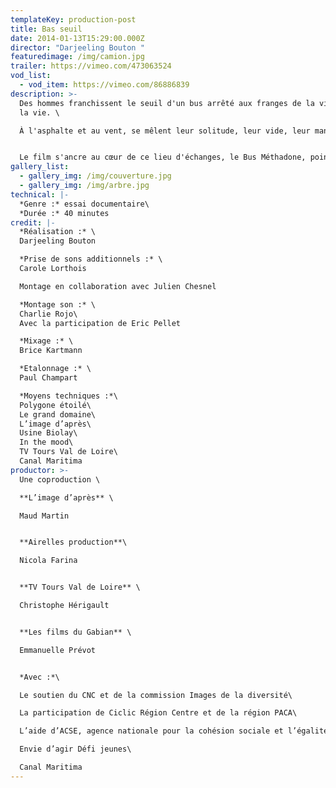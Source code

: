 ```yaml
---
templateKey: production-post
title: Bas seuil
date: 2014-01-13T15:29:00.000Z
director: "Darjeeling Bouton "
featuredimage: /img/camion.jpg
trailer: https://vimeo.com/473063524
vod_list:
  - vod_item: https://vimeo.com/86886839
description: >-
  Des hommes franchissent le seuil d'un bus arrêté aux franges de la ville, de
  la vie. \

  À l'asphalte et au vent, se mêlent leur solitude, leur vide, leur manque. 


  Le film s'ancre au cœur de ce lieu d'échanges, le Bus Méthadone, point de rencontre entre deux mondes. Dérives ou errances, usagers et praticiens, oscillent selon les mouvements imprévisibles de ceux qui reviennent ou jamais.
gallery_list:
  - gallery_img: /img/couverture.jpg
  - gallery_img: /img/arbre.jpg
technical: |-
  *Genre :* essai documentaire\
  *Durée :* 40 minutes
credit: |-
  *Réalisation :* \
  Darjeeling Bouton 

  *Prise de sons additionnels :* \
  Carole Lorthois

  Montage en collaboration avec Julien Chesnel

  *Montage son :* \
  Charlie Rojo\
  Avec la participation de Eric Pellet

  *Mixage :* \
  Brice Kartmann 

  *Etalonnage :* \
  Paul Champart

  *Moyens techniques :*\
  Polygone étoilé\
  Le grand domaine\
  L’image d’après\
  Usine Biolay\
  In the mood\
  TV Tours Val de Loire\
  Canal Maritima
productor: >-
  Une coproduction \

  **L’image d’après** \

  Maud Martin


  **Airelles production**\

  Nicola Farina


  **TV Tours Val de Loire** \

  Christophe Hérigault


  **Les films du Gabian** \

  Emmanuelle Prévot 


  *Avec :*\

  Le soutien du CNC et de la commission Images de la diversité\

  La participation de Ciclic Région Centre et de la région PACA\

  L’aide d’ACSE, agence nationale pour la cohésion sociale et l’égalité des chances\

  Envie d’agir Défi jeunes\

  Canal Maritima
---
```


